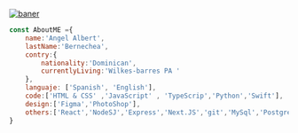 [![baner](https://pbs.twimg.com/profile_banners/1739826447424823296/1703644124/1500x500 "baner")](https://pbs.twimg.com/profile_banners/1739826447424823296/1703644124/1500x500 "baner")



```javascript
const AboutME ={
	name:'Angel Albert',
	lastName:'Bernechea',
	contry:{
		nationality:'Dominican',
		currentlyLiving:'Wilkes-barres PA '
	},
	languaje: ['Spanish', 'English'],
	code:['HTML & CSS' ,'JavaScript' , 'TypeScrip','Python','Swift'],
	design:['Figma','PhotoShop'],
	others:['React','NodeSJ','Express','Next.JS','git','MySql','PostgreSql']
}


```
